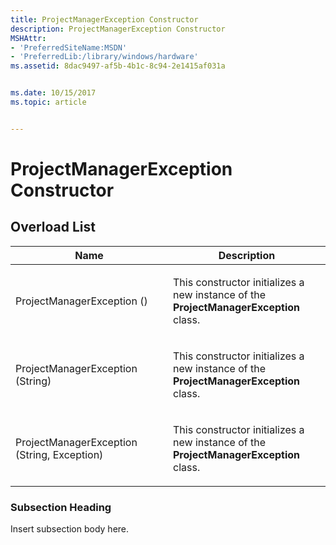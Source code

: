 ```yaml
---
title: ProjectManagerException Constructor
description: ProjectManagerException Constructor
MSHAttr:
- 'PreferredSiteName:MSDN'
- 'PreferredLib:/library/windows/hardware'
ms.assetid: 8dac9497-af5b-4b1c-8c94-2e1415af031a


ms.date: 10/15/2017
ms.topic: article


---
```


# ProjectManagerException Constructor


## <span id="Overload_List"></span><span id="overload_list"></span><span id="OVERLOAD_LIST"></span>Overload List


<table>
<colgroup>
<col width="50%" />
<col width="50%" />
</colgroup>
<thead>
<tr class="header">
<th>Name</th>
<th>Description</th>
</tr>
</thead>
<tbody>
<tr class="odd">
<td><p>ProjectManagerException ()</p></td>
<td><p>This constructor initializes a new instance of the <strong>ProjectManagerException</strong> class.</p></td>
</tr>
<tr class="even">
<td><p>ProjectManagerException (String)</p></td>
<td><p>This constructor initializes a new instance of the <strong>ProjectManagerException</strong> class.</p></td>
</tr>
<tr class="odd">
<td><p>ProjectManagerException (String, Exception)</p></td>
<td><p>This constructor initializes a new instance of the <strong>ProjectManagerException</strong> class.</p></td>
</tr>
</tbody>
</table>

 

### <span id="Subsection_Heading"></span><span id="subsection_heading"></span><span id="SUBSECTION_HEADING"></span>Subsection Heading

Insert subsection body here.

 

 






